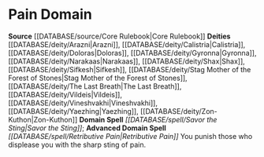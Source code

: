 ﻿---
advanced_apocryphal_spell: null
advanced_domain_spell: '[[DATABASE/spell/Retributive Pain|Retributive Pain]]'
apocryphal_spell: null
deity:
- '[[DATABASE/deity/Arazni|Arazni]]'
- '[[DATABASE/deity/Calistria|Calistria]]'
- '[[DATABASE/deity/Doloras|Doloras]]'
- '[[DATABASE/deity/Gyronna|Gyronna]]'
- '[[DATABASE/deity/Narakaas|Narakaas]]'
- '[[DATABASE/deity/Shax|Shax]]'
- '[[DATABASE/deity/Sifkesh|Sifkesh]]'
- '[[DATABASE/deity/Stag Mother of the Forest of Stones|StagMother of the Forest of
  Stones]]'
- '[[DATABASE/deity/The Last Breath|The Last Breath]]'
- '[[DATABASE/deity/Vildeis|Vildeis]]'
- '[[DATABASE/deity/Vineshvakhi|Vineshvakhi]]'
- '[[DATABASE/deity/Yaezhing|Yaezhing]]'
- '[[DATABASE/deity/Zon-Kuthon|Zon-Kuthon]]'
domain:
- '[[DATABASE/domain/Pain Domain|Pain]]'
domain_spell: '[[DATABASE/spell/Savor the Sting|Savor the Sting]]'
id: '24'
name: Pain Domain
rarity: Common
rus_type_level: null
source: '[[DATABASE/source/Core Rulebook|Core Rulebook]]'
trait: null
type: Domain

---
# Pain Domain

**Source** [[DATABASE/source/Core Rulebook|Core Rulebook]] 
**Deities** [[DATABASE/deity/Arazni|Arazni]], [[DATABASE/deity/Calistria|Calistria]], [[DATABASE/deity/Doloras|Doloras]], [[DATABASE/deity/Gyronna|Gyronna]], [[DATABASE/deity/Narakaas|Narakaas]], [[DATABASE/deity/Shax|Shax]], [[DATABASE/deity/Sifkesh|Sifkesh]], [[DATABASE/deity/Stag Mother of the Forest of Stones|Stag Mother of the Forest of Stones]], [[DATABASE/deity/The Last Breath|The Last Breath]], [[DATABASE/deity/Vildeis|Vildeis]], [[DATABASE/deity/Vineshvakhi|Vineshvakhi]], [[DATABASE/deity/Yaezhing|Yaezhing]], [[DATABASE/deity/Zon-Kuthon|Zon-Kuthon]]
**Domain Spell** _[[DATABASE/spell/Savor the Sting|Savor the Sting]]_; **Advanced Domain Spell** _[[DATABASE/spell/Retributive Pain|Retributive Pain]]_
You punish those who displease you with the sharp sting of pain.